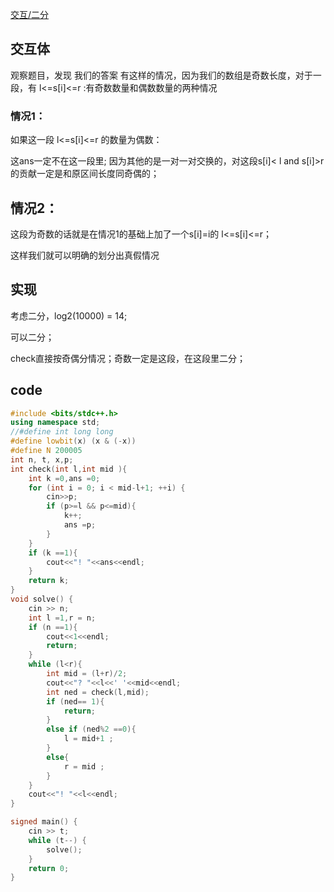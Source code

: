 <!--
 * @Author: Z-Es-0 141395766+Z-Es-0@users.noreply.github.com
 * @Date: 2024-08-22 10:57:28
 * @LastEditors: Z-Es-0 141395766+Z-Es-0@users.noreply.github.com
 * @LastEditTime: 2024-08-22 11:14:30
 * @FilePath: \Algorithm-learning-and-communication\24暑假集训\暑假\8-22.md
 * @Description: 这是默认设置,请设置`customMade`, 打开koroFileHeader查看配置 进行设置: https://github.com/OBKoro1/koro1FileHeader/wiki/%E9%85%8D%E7%BD%AE
-->
[交互/二分](https://codeforces.com/contest/1698/problem/D)

## 交互体

观察题目，发现 我们的答案 有这样的情况，因为我们的数组是奇数长度，对于一段，有 l<=s[i]<=r :有奇数数量和偶数数量的两种情况

### 情况1：

如果这一段 l<=s[i]<=r 的数量为偶数：

这ans一定不在这一段里; 因为其他的是一对一对交换的，对这段s[i]< l and s[i]>r 的贡献一定是和原区间长度同奇偶的；



## 情况2：

这段为奇数的话就是在情况1的基础上加了一个s[i]=i的 l<=s[i]<=r；

这样我们就可以明确的划分出真假情况

## 实现

考虑二分，log2(10000) = 14;

可以二分；

check直接按奇偶分情况；奇数一定是这段，在这段里二分；

## code

```cpp
#include <bits/stdc++.h>
using namespace std;
//#define int long long
#define lowbit(x) (x & (-x))
#define N 200005
int n, t, x,p;
int check(int l,int mid ){
    int k =0,ans =0;
    for (int i = 0; i < mid-l+1; ++i) {
        cin>>p;
        if (p>=l && p<=mid){
            k++;
            ans =p;
        }
    }
    if (k ==1){
        cout<<"! "<<ans<<endl;
    }
    return k;
}
void solve() {
    cin >> n;
    int l =1,r = n;
    if (n ==1){
        cout<<1<<endl;
        return;
    }
    while (l<r){
        int mid = (l+r)/2;
        cout<<"? "<<l<<' '<<mid<<endl;
        int ned = check(l,mid);
        if (ned== 1){
            return;
        }
        else if (ned%2 ==0){
            l = mid+1 ;
        }
        else{
            r = mid ;
        }
    }
    cout<<"! "<<l<<endl;
}

signed main() {
    cin >> t;
    while (t--) {
        solve();
    }
    return 0;
}

```









